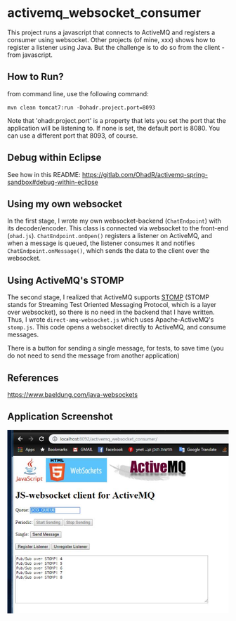 # activemq_websocket_consumer

This project runs a javascript that connects to ActiveMQ and registers a consumer using websocket. Other projects (of mine, xxx) shows how to register a listener using Java. But the challenge is to do so from the client - from javascript.

## How to Run?

from command line, use the following command:

	mvn clean tomcat7:run -Dohadr.project.port=8093

Note that 'ohadr.project.port' is a property that lets you set the port that the application will be listening to. If none is set, the default port is 8080. You can use a different port that 8093, of course.

## Debug within Eclipse

See how in this README: https://gitlab.com/OhadR/activemq-spring-sandbox#debug-within-eclipse

## Using my own websocket

In the first stage, I wrote my own websocket-backend (`ChatEndpoint`) with its decoder/encoder. This class is connected via websocket to the front-end (`ohad.js`). `ChatEndpoint.onOpen()` registers a listener on ActiveMQ, and when a message is queued, the listener consumes it and notifies `ChatEndpoint.onMessage()`, which sends the data to the client over the websocket.

## Using ActiveMQ's STOMP

The second stage, I realized that ActiveMQ supports [STOMP](https://en.wikipedia.org/wiki/Streaming_Text_Oriented_Messaging_Protocol) (STOMP stands for Streaming Test Oriented Messaging Protocol, which is a layer over websocket), so there is no need in the backend that I have written. Thus, I wrote `direct-amq-websocket.js` which uses Apache-ActiveMQ's `stomp.js`. This code opens a websocket directly to ActiveMQ, and consume messages.

There is a button for sending a single message, for tests, to save time (you do not need to send the message from another application)

## References

https://www.baeldung.com/java-websockets


## Application Screenshot

![screenshot](/src/main/webapp/images/app-screenshot.JPG)
